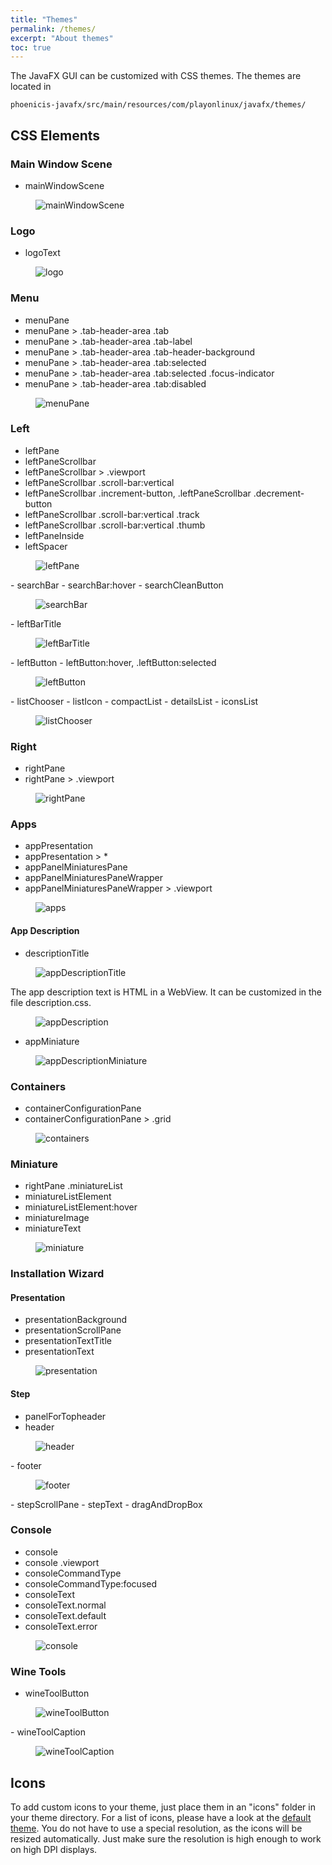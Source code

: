```yaml
---
title: "Themes"
permalink: /themes/
excerpt: "About themes"
toc: true
---
```


The JavaFX GUI can be customized with CSS themes. The themes are located in
```
phoenicis-javafx/src/main/resources/com/playonlinux/javafx/themes/
```

## CSS Elements

### Main Window Scene
- mainWindowScene
<figure>
  <img src="{{ '/assets/images/themes/mainWindowScene.png' | absolute_url }}" alt="mainWindowScene">
</figure>

### Logo
- logoText
<figure>
  <img src="{{ '/assets/images/themes/logo.png' | absolute_url }}" alt="logo">
</figure>

### Menu
- menuPane
- menuPane > .tab-header-area .tab
- menuPane > .tab-header-area .tab-label
- menuPane > .tab-header-area .tab-header-background
- menuPane > .tab-header-area .tab:selected
- menuPane > .tab-header-area .tab:selected .focus-indicator
- menuPane > .tab-header-area .tab:disabled
<figure>
  <img src="{{ '/assets/images/themes/menuPane.png' | absolute_url }}" alt="menuPane">
</figure>

### Left
- leftPane
- leftPaneScrollbar
- leftPaneScrollbar > .viewport
- leftPaneScrollbar .scroll-bar:vertical
- leftPaneScrollbar .increment-button, .leftPaneScrollbar .decrement-button
- leftPaneScrollbar .scroll-bar:vertical .track
- leftPaneScrollbar .scroll-bar:vertical .thumb
- leftPaneInside
- leftSpacer

<figure>
  <img src="{{ '/assets/images/themes/leftPane.png' | absolute_url }}" alt="leftPane">
</figure>
- searchBar
- searchBar:hover
- searchCleanButton

<figure>
  <img src="{{ '/assets/images/themes/searchBar.png' | absolute_url }}" alt="searchBar">
</figure>
- leftBarTitle

<figure>
  <img src="{{ '/assets/images/themes/leftBarTitle.png' | absolute_url }}" alt="leftBarTitle">
</figure>
- leftButton
- leftButton:hover, .leftButton:selected

<figure>
  <img src="{{ '/assets/images/themes/leftButton.png' | absolute_url }}" alt="leftButton">
</figure>
- listChooser
  - listIcon
  - compactList
  - detailsList
  - iconsList

<figure>
  <img src="{{ '/assets/images/themes/listChooser.png' | absolute_url }}" alt="listChooser">
</figure>

### Right
- rightPane
- rightPane > .viewport
<figure>
  <img src="{{ '/assets/images/themes/rightPane.png' | absolute_url }}" alt="rightPane">
</figure>

### Apps
- appPresentation
- appPresentation > *
- appPanelMiniaturesPane
- appPanelMiniaturesPaneWrapper
- appPanelMiniaturesPaneWrapper > .viewport
<figure>
  <img src="{{ '/assets/images/themes/apps.png' | absolute_url }}" alt="apps">
</figure>

#### App Description
- descriptionTitle
<figure>
  <img src="{{ '/assets/images/themes/appDescriptionTitle.png' | absolute_url }}" alt="appDescriptionTitle">
</figure>

The app description text is HTML in a WebView. It can be customized in the file description.css.
<figure>
  <img src="{{ '/assets/images/themes/appDescription.png' | absolute_url }}" alt="appDescription">
</figure>

- appMiniature
<figure>
  <img src="{{ '/assets/images/themes/appDescriptionMiniature.png' | absolute_url }}" alt="appDescriptionMiniature">
</figure>

### Containers
- containerConfigurationPane
- containerConfigurationPane > .grid
<figure>
  <img src="{{ '/assets/images/themes/containers.png' | absolute_url }}" alt="containers">
</figure>

### Miniature
- rightPane .miniatureList
- miniatureListElement
- miniatureListElement:hover
- miniatureImage
- miniatureText
<figure>
  <img src="{{ '/assets/images/themes/miniature.png' | absolute_url }}" alt="miniature">
</figure>

### Installation Wizard
#### Presentation
- presentationBackground
- presentationScrollPane
- presentationTextTitle
- presentationText
<figure>
  <img src="{{ '/assets/images/themes/presentation.png' | absolute_url }}" alt="presentation">
</figure>


#### Step
- panelForTopheader
- header
<figure>
  <img src="{{ '/assets/images/themes/header.png' | absolute_url }}" alt="header">
</figure>
- footer
<figure>
  <img src="{{ '/assets/images/themes/footer.png' | absolute_url }}" alt="footer">
</figure>
- stepScrollPane
- stepText
- dragAndDropBox

### Console
- console
- console .viewport
- consoleCommandType
- consoleCommandType:focused
- consoleText
- consoleText.normal
- consoleText.default
- consoleText.error
<figure>
  <img src="{{ '/assets/images/themes/console.png' | absolute_url }}" alt="console">
</figure>

### Wine Tools
- wineToolButton
<figure>
  <img src="{{ '/assets/images/themes/wineToolButton.png' | absolute_url }}" alt="wineToolButton">
</figure>
- wineToolCaption
<figure>
  <img src="{{ '/assets/images/themes/wineToolCaption.png' | absolute_url }}" alt="wineToolCaption">
</figure>

## Icons
To add custom icons to your theme, just place them in an "icons" folder in your theme directory. For a list of icons, please have a look at the [default theme](https://github.com/PhoenicisOrg/phoenicis/tree/master/phoenicis-javafx/src/main/resources/org/phoenicis/javafx/themes/default). You do not have to use a special resolution, as the icons will be resized automatically. Just make sure the resolution is high enough to work on high DPI displays.
